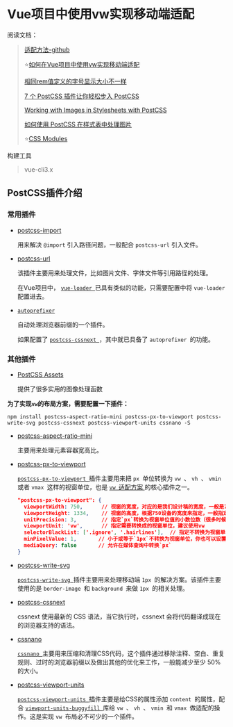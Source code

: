 # Vue项目中使用vw实现移动端适配

阅读文档：

>[适配方法-github](https://mobilesite.github.io/2018/02/05/vm-mobile-layout/)
>
>:star:[如何在Vue项目中使用vw实现移动端适配](http://ju.outofmemory.cn/entry/341641)
>
>[相同rem值定义的字号显示大小不一样](https://github.com/amfe/article/issues/17)
>
>[7 个 PostCSS 插件让你轻松步入 PostCSS](https://www.zcfy.cc/article/7-postcss-plugins-to-ease-you-into-postcss-603.html)
>
>[Working with Images in Stylesheets with PostCSS](https://css-tricks.com/images-in-postcss/)
>
>[如何使用 PostCSS 在样式表中处理图片](https://blog.csdn.net/YITA90/article/details/51564118)
>
>:star:[CSS Modules](https://vue-loader.vuejs.org/guide/css-modules.html)



构建工具

> vue-cli3.x



## PostCSS插件介绍

### 常用插件

+ [postcss-import]()

  用来解决 `@import` 引入路径问题，一般配合 `postcss-url` 引入文件。

+ [postcss-url](https://github.com/postcss/postcss-url)

  该插件主要用来处理文件，比如图片文件、字体文件等引用路径的处理。

  在Vue项目中， [`vue-loader `](https://github.com/vuejs/vue-loader)已具有类似的功能，只需要配置中将 `vue-loader `配置进去。

+ [`autoprefixer`](https://github.com/postcss/autoprefixer)

  自动处理浏览器前缀的一个插件。

  如果配置了 [`postcss-cssnext `](https://github.com/MoOx/postcss-cssnext)，其中就已具备了 `autoprefixer `的功能。

### 其他插件

+ [PostCSS Assets](https://github.com/assetsjs/postcss-assets)

  提供了很多实用的图像处理函数

**为了实现`vw`的布局方案，需要配置一下插件：**

```
npm install postcss-aspect-ratio-mini postcss-px-to-viewport postcss-write-svg postcss-cssnext postcss-viewport-units cssnano -S
```

+ [postcss-aspect-ratio-mini](https://github.com/yisibl/postcss-aspect-ratio-mini)

  主要用来处理元素容器宽高比。

+ [postcss-px-to-viewport](https://github.com/evrone/postcss-px-to-viewport)

  [`postcss-px-to-viewport `](https://github.com/evrone/postcss-px-to-viewport)插件主要用来把 `px `单位转换为 `vw `、 `vh `、 `vmin `或者 `vmax `这样的视窗单位，也是 [`vw `适配方案 ](https://www.atatech.org/articles/87388)的核心插件之一。

  ```json
  "postcss-px-to-viewport": {
    viewportWidth: 750,      // 视窗的宽度，对应的是我们设计稿的宽度，一般是750
    viewportHeight: 1334,    // 视窗的高度，根据750设备的宽度来指定，一般指定1334，也可以不配置
    unitPrecision: 3,        // 指定`px`转换为视窗单位值的小数位数（很多时候无法整除）
    viewportUnit: 'vw',      // 指定需要转换成的视窗单位，建议使用vw
    selectorBlackList: ['.ignore', '.hairlines'],  // 指定不转换为视窗单位的类，可以自定义，可以无限添加,建议定义一至两个通用的类名
    minPixelValue: 1,       // 小于或等于`1px`不转换为视窗单位，你也可以设置为你想要的值
    mediaQuery: false       // 允许在媒体查询中转换`px`
  }
  ```

  

+ [postcss-write-svg](https://github.com/jonathantneal/postcss-write-svg)

  [`postcss-write-svg `](https://github.com/jonathantneal/postcss-write-svg)插件主要用来处理移动端 `1px `的解决方案。该插件主要使用的是 `border-image `和 `background `来做 `1px `的相关处理。

+ [postcss-cssnext](https://github.com/MoOx/postcss-cssnext)

  cssnext 使用最新的 CSS 语法，当它执行时，cssnext 会将代码翻译成现在的浏览器支持的语法。

+ [cssnano](https://github.com/ben-eb/cssnano)

  [`cssnano `](https://github.com/ben-eb/cssnano)主要用来压缩和清理CSS代码，这个插件通过移除注释、空白、重复规则、过时的浏览器前缀以及做出其他的优化来工作，一般能减少至少 50% 的大小。

+ [postcss-viewport-units](https://github.com/springuper/postcss-viewport-units)

  [`postcss-viewport-units `](https://github.com/springuper/postcss-viewport-units)插件主要是给CSS的属性添加 `content `的属性，配合 [`viewport-units-buggyfill `](https://github.com/rodneyrehm/viewport-units-buggyfill)库给 `vw `、 `vh `、 `vmin `和 `vmax `做适配的操作。这是实现 `vw `布局必不可少的一个插件。


